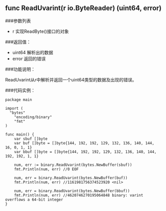 ## func ReadUvarint(r io.ByteReader) (uint64, error)

###参数列表

- r 实现ReadByte()接口的对象

###返回值：

- uint64 解析出的数据
- error 返回的错误

###功能说明：

ReadUvarint从r中解析并返回一个uint64类型的数据及出现的错误。

###代码实例：

    package main
    
    import (
      "bytes"
    	"encoding/binary"
    	"fmt"
    )
    
    func main() {
    	var sbuf []byte
    	var buf []byte = []byte{144, 192, 192, 129, 132, 136, 140, 144, 16, 0, 1, 1}
    	var bbuf []byte = []byte{144, 192, 192, 129, 132, 136, 140, 144, 192, 192, 1, 1}
    
    	num, err := binary.ReadUvarint(bytes.NewBuffer(sbuf))
    	fmt.Println(num, err) //0 EOF
    
    	num, err = binary.ReadUvarint(bytes.NewBuffer(buf))
    	fmt.Println(num, err) //1161981756374523920 <nil>
    
    	num, err = binary.ReadUvarint(bytes.NewBuffer(bbuf))
    	fmt.Println(num, err) //4620746270195064848 binary: varint overflows a 64-bit integer
    }
